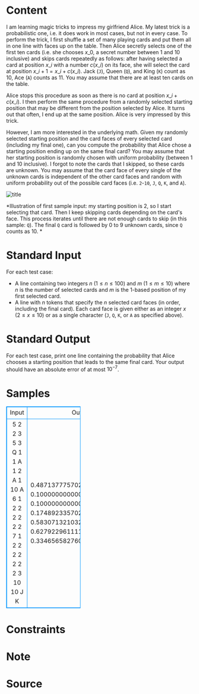 
# Content

I am learning magic tricks to impress my girlfriend Alice. My latest trick is
a probabilistic one, i.e. it does work in most cases, but not in every case.
To perform the trick, I first shuffle a set of many playing cards and put them all in
one line with faces up on the table. Then Alice secretly selects one of the
first ten cards (i.e. she chooses $x\_0$, a secret number between $1$ and $10$
inclusive) and skips cards repeatedly as follows: after having selected a card
at position $x\_i$ with a number $c(x\_i)$ on its face, she will select the card
at position $x\_{i+1} = x\_i+c(x\_i)$.
Jack (`J`), Queen (`Q`), and King (`K`) count as $10$, Ace (`A`)
 counts as $11$. You may assume that there are at least ten cards on the
table.

Alice stops this procedure as soon as there is no card at position
$x\_i+c(x\_i)$. I then perform the same procedure from a randomly selected
starting position that may be different from the position selected by
Alice.  It turns out that often, I end up at the same position. Alice is
very impressed by this trick.

However, I am more interested in the underlying math. Given my randomly
selected starting position and the card faces of every selected card (including my final one), can
you compute the probability that Alice chose a starting position ending up on the same
final card? You may assume that her starting position is randomly chosen with
uniform probability (between $1$ and $10$ inclusive).
I forgot to note the cards that I skipped, so these cards are unknown.
You may assume that the card face of every single of the unknown cards is independent of the other
card faces and random with uniform probability out of the possible card faces
(i.e. `2`-`10`, `J`, `Q`, `K`, and `A`).

<p class="text-center"><img src="/source/lutece/card-trick/img/aHR0cHM6Ly9hY20udWVzdGMuZWR1LmNuL21lZGlhL2ltYWdlL3Byb2JsZW0vODkwLzIwMTQwNTIzMTIyMjA4NzIwMTAucG5n.png" alt="title"></p>

*Illustration of first sample input: my starting position is $2$, so I
start selecting that card. Then I keep skipping cards depending on the card's
face. This process iterates until there are not enough cards to skip (in this
sample: `Q`). The final `Q` card is followed by $0$ to $9$ unknown cards, since `Q` counts as $10$. *

# Standard Input

For each test case:

* A line containing two integers $n$ $(1\le n\le100)$ and $m$ ($1\le m\le10$) where $n$
  is the number of selected cards and $m$ is the $1$-based position of my first selected card.
* A line with $n$ tokens that specify the $n$ selected card faces (in order,
  including the final card). Each card face is given either as an integer $x$
  ($2\le x\le10$) or as a single character (`J`, `Q`, `K`, or
  `A` as specified above).

# Standard Output

For each test case, print one line containing the probability that Alice
chooses a starting position that leads to the same final card.
Your output should have an absolute error of at most $10^{-7}$.

# Samples

<style>
        table,table tr th, table tr td { border:1px solid #0094ff; }
        table { width: 200px; min-height: 25px; line-height: 25px; text-align: center; border-collapse: collapse;}   
    </style>
<table>
	<tr>
		<td>Input</td>
		<td>Output</td>
	</tr>
<tr><td>5 2
2 3 5 3 Q
1 1
A
1 2
A
1 10
A
6 1
2 2 2 2 2 2
7 1
2 2 2 2 2 2 2
3 10
10 J K</td><td>0.4871377757023325348071573
0.1000000000000000000000000
0.1000000000000000000000000
0.1748923357025314239697490
0.5830713210321767445117468
0.6279229611115749556280350
0.3346565827603272001891974</td></tr></table>


# Constraints



# Note



# Source



